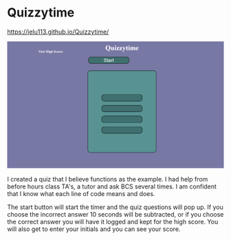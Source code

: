 # Quizzytime

https://jelu113.github.io/Quizzytime/

![Alt text](image-1.png)



I created a quiz that I believe functions as the example. I had help from before hours class TA's, a tutor and ask BCS several times. I am confident that I know what each line of code means and does. 

The start button will start the timer and the quiz questions will pop up.  If you choose the incorrect answer 10 seconds will be subtracted, or if you choose the correct answer you will have it logged and kept for the high score.  You will also get to enter your initials and you can see your score.  